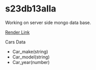# s23db13alla
Working on server side mongo data base.

[Render Link](https://s23db13alla.onrender.com)

Cars Data

* Car_make(string)
* Car_model(string)
* Car_year(number)
